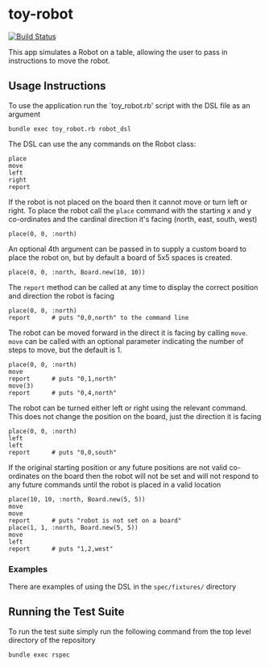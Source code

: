 # toy-robot
[![Build Status](https://travis-ci.org/thoiberg/toy-robot.svg?branch=master)](https://travis-ci.org/thoiberg/toy-robot)

This app simulates a Robot on a table, allowing the user to pass in instructions to move the robot.

## Usage Instructions

To use the application run the `toy_robot.rb' script with the DSL file as an argument

    bundle exec toy_robot.rb robot_dsl

The DSL can use the any commands on the Robot class:

    place
    move
    left
    right
    report

If the robot is not placed on the board then it cannot move or turn left or right. To place the robot call
the `place` command with the starting x and y co-ordinates and the cardinal direction it's facing (north, 
east, south, west)

    place(0, 0, :north)

An optional 4th argument can be passed in to supply a custom board to place the robot on, but by default
a board of 5x5 spaces is created.

    place(0, 0, :north, Board.new(10, 10))

The `report` method can be called at any time to display the correct position and direction the robot is facing

    place(0, 0, :north)
    report      # puts "0,0,north" to the command line

The robot can be moved forward in the direct it is facing by calling `move`. `move` can be called with 
an optional parameter indicating the number of steps to move, but the default is 1.

    place(0, 0, :north)
    move    
    report      # puts "0,1,north"
    move(3)
    report      # puts "0,4,north"

The robot can be turned either left or right using the relevant command. This does not change the position
on the board, just the direction it is facing

    place(0, 0, :north)
    left 
    left
    report      # puts "0,0,south" 

If the original starting position or any future positions are not valid co-ordinates on the board then
the robot will not be set and will not respond to any future commands until the robot is placed in a
valid location

    place(10, 10, :north, Board.new(5, 5))
    move
    move
    report      # puts "robot is not set on a board"
    place(1, 1, :north, Board.new(5, 5))
    move
    left
    report      # puts "1,2,west"

### Examples

There are examples of using the DSL in the `spec/fixtures/` directory

## Running the Test Suite

To run the test suite simply run the following command from the top level directory of the repository

    bundle exec rspec

